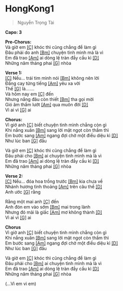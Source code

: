 # HongKong1
> Nguyễn Trọng Tài

**Capo: 3**   

**Pre-Chorus:**   
Và giờ em [[C]]() khóc thì cũng chẳng để làm gì   
Đâu phải do anh [[Bm]]() chuyện tình mình mà là vì   
Em đã trao [[Am]]() ai dòng lệ tràn đầy cầu kì [[D]]()   
Những năm tháng phai [[G]]() nhòa   
   
**Verse 1:**   
[[C]]() Nếu... trái tim mình nói [[Bm]]() không nên lời   
Đắng cay từng tiếng [[Am]]() yêu xa vời   
Thế [[G]]() là.......   
Và hôm nay em [[C]]() đến   
Nhưng nắng đâu còn thiết [[Bm]]() tha gọi mời   
Gió âm thầm lướt [[Am]]() qua muôn đời [[D]]()   
Vì ai vì [[G]]() ai   
   
**Chorus:**   
Vì giờ anh [[C]]() biết chuyện tình mình chẳng còn gì   
Khi nắng xuân [[Bm]]() sang lời mật ngọt còn thầm thì   
Em bước sang [[Am]]() ngang đợi chờ một điều diệu kì [[D]]()   
Như lúc ban [[G]]() đầu 
   
Và giờ em [[C]]() khóc thì cũng chẳng để làm gì   
Đâu phải cho [[Bm]]() ai chuyện tình mình mà là vì   
Em đã trao [[Am]]() ai dòng lệ tràn đầy cầu kì [[D]]()   
Những năm tháng phai [[G]]() nhòa   
   
**Verse 2:**   
[[C]]() Nếu... đóa hoa trồng trước [[Bm]]() kia chưa về   
Nhánh hương tình thoảng [[Am]]() trên câu thề [[D]]()   
Anh ước [[G]]() rằng   
   
Rằng một mai anh [[C]]() đến   
Anh đón em vào sớm [[Bm]]() mai trong lành   
Nhưng đó mãi là giấc [[Am]]() mơ không thành [[D]]()   
Vì ai vì [[G]]() ai   

**Chorus**   
Vì giờ anh [[C]]() biết chuyện tình mình chẳng còn gì   
Khi nắng xuân [[Bm]]() sang lời mật ngọt còn thầm thì   
Em bước sang [[Am]]() ngang đợi chờ một điều diệu kì [[D]]()   
Như lúc ban [[G]]() đầu   
   
Và giờ em [[C]]() khóc thì cũng chẳng để làm gì   
Đâu phải cho [[Bm]]() ai chuyện tình mình mà là vì   
Em đã trao [[Am]]() ai dòng lệ tràn đầy cầu kì [[D]]()   
Những năm tháng phai [[G]]() nhòa   
   
(...Vì em vì em)
